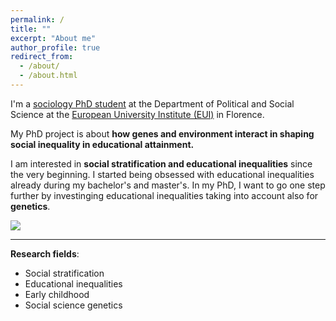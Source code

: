 ```yaml
---
permalink: /
title: ""
excerpt: "About me"
author_profile: true
redirect_from: 
  - /about/
  - /about.html
---
```




I'm a [sociology PhD student](https://www.eui.eu/people?id=gaia-ghirardi) at the Department of Political and Social Science at the [European University Institute (EUI)](https://www.eui.eu/en/academic-units/political-and-social-sciences) in Florence. 

My PhD project is about **how genes and environment interact in shaping social inequality in educational attainment.** 

I am interested in **social stratification and educational inequalities** since the very beginning. I started being obsessed with educational inequalities already during my bachelor's and master's. In my PhD, I want to go one step further by investinging educational inequalities taking into account also for **genetics**. 

![](http://gaiaghirardi.github.io/images/bybike1.jpeg)

---

**Research fields**:   
* Social stratification
* Educational inequalities
* Early childhood
* Social science genetics 
  



